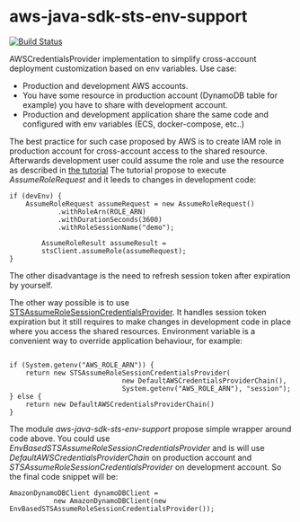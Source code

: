 # aws-java-sdk-sts-env-support

[![Build Status](https://travis-ci.org/doublescoring/aws-java-sdk-sts-env-support.svg?branch=master)](https://travis-ci.org/doublescoring/aws-java-sdk-sts-env-support)

AWSCredentialsProvider implementation to simplify cross-account deployment
customization based on env variables. Use case:

* Production and development AWS accounts.
* You have some resource in production account (DynamoDB table for example) you have to share
with development account.
* Production and development application share the same code and configured with env variables
(ECS, docker-compose, etc..)

The best practice for such case proposed by AWS is to create IAM role in production
account for cross-account access to the shared resource. Afterwards development user could
assume the role and use the resource as described in [the tutorial](https://blogs.aws.amazon.com/security/post/TxC24FI9IDXTY1/Delegating-API-Access-to-AWS-Services-Using-IAM-Roles)
The tutorial propose to execute _AssumeRoleRequest_ and it leeds to changes in development code:
```
if (devEnv) {
    AssumeRoleRequest assumeRequest = new AssumeRoleRequest()
            .withRoleArn(ROLE_ARN)
            .withDurationSeconds(3600)
            .withRoleSessionName("demo");

        AssumeRoleResult assumeResult =
        stsClient.assumeRole(assumeRequest);
}
```

The other disadvantage is the need to refresh session token after expiration by yourself.

The other way possible is to use [STSAssumeRoleSessionCredentialsProvider](http://docs.aws.amazon.com/AWSJavaSDK/latest/javadoc/com/amazonaws/auth/STSAssumeRoleSessionCredentialsProvider.html).
It handles session token expiration but it still requires to make changes in development code
in place where you access the shared resources.
Environment variable is a convenient way to override application behaviour, for example:
```

if (System.getenv("AWS_ROLE_ARN")) {
    return new STSAssumeRoleSessionCredentialsProvider(
           					new DefaultAWSCredentialsProviderChain(),
           					System.getenv("AWS_ROLE_ARN"), "session");
} else {
    return new DefaultAWSCredentialsProviderChain()
}
```

The module _aws-java-sdk-sts-env-support_ propose simple wrapper around code above.
You could use _EnvBasedSTSAssumeRoleSessionCredentialsProvider_ and is will use
_DefaultAWSCredentialsProviderChain_ on production account and _STSAssumeRoleSessionCredentialsProvider_
 on development account. So the final code snippet will be:
 ```
 AmazonDynamoDBClient dynamoDBClient =
 			new AmazonDynamoDBClient(new EnvBasedSTSAssumeRoleSessionCredentialsProvider());
 ```

